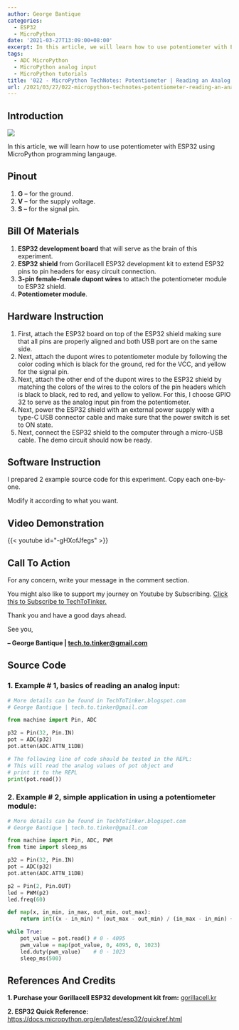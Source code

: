 ```yaml
---
author: George Bantique
categories:
  - ESP32
  - MicroPython
date: '2021-03-27T13:09:00+08:00'
excerpt: In this article, we will learn how to use potentiometer with ESP32 using MicroPython programming langauge.
tags:
  - ADC MicroPython
  - MicroPython analog input
  - MicroPython tutorials
title: '022 - MicroPython TechNotes: Potentiometer | Reading an Analog Input'
url: /2021/03/27/022-micropython-technotes-potentiometer-reading-an-analog-input/
---
```


## **Introduction**

![](https://techtotinker.com/wp-content/uploads/2023/03/022-technotes-potentiometer.png)

In this article, we will learn how to use potentiometer with ESP32 using MicroPython programming langauge.

## **Pinout**
1. **G** – for the ground.
2. **V** – for the supply voltage.
3. **S** – for the signal pin.

## **Bill Of Materials**
1. **ESP32 development board** that will serve as the brain of this experiment.
2. **ESP32 shield** from Gorillacell ESP32 development kit to extend ESP32 pins to pin headers for easy circuit connection.
3. **3-pin female-female dupont wires** to attach the potentiometer module to ESP32 shield.
4. **Potentiometer module**.

## **Hardware Instruction**
1. First, attach the ESP32 board on top of the ESP32 shield making sure that all pins are properly aligned and both USB port are on the same side.
2. Next, attach the dupont wires to potentiometer module by following the color coding which is black for the ground, red for the VCC, and yellow for the signal pin.
3. Next, attach the other end of the dupont wires to the ESP32 shield by matching the colors of the wires to the colors of the pin headers which is black to black, red to red, and yellow to yellow. For this, I choose GPIO 32 to serve as the analog input pin from the potentiometer.
4. Next, power the ESP32 shield with an external power supply with a type-C USB connector cable and make sure that the power switch is set to ON state.
5. Next, connect the ESP32 shield to the computer through a micro-USB cable. The demo circuit should now be ready.

## **Software Instruction**
I prepared 2 example source code for this experiment. Copy each one-by-one.

Modify it according to what you want.

## **Video Demonstration**
{{< youtube id="-gHXofJfegs" >}}

## **Call To Action**
For any concern, write your message in the comment section.

You might also like to support my journey on Youtube by Subscribing. [Click this to Subscribe to TechToTinker.](https://www.youtube.com/c/TechToTinker?sub_confirmation=1)

Thank you and have a good days ahead.

See you,

**– George Bantique | tech.to.tinker@gmail.com**

## **Source Code**

### 1. Example # 1, basics of reading an analog input:

```py { lineNos="true" wrap="true" }
# More details can be found in TechToTinker.blogspot.com 
# George Bantique | tech.to.tinker@gmail.com

from machine import Pin, ADC

p32 = Pin(32, Pin.IN)
pot = ADC(p32)
pot.atten(ADC.ATTN_11DB)

# The following line of code should be tested in the REPL:
# This will read the analog values of pot object and
# print it to the REPL
print(pot.read())

```

### 2. Example # 2, simple application in using a potentiometer module:

```py { lineNos="true" wrap="true" }
# More details can be found in TechToTinker.blogspot.com 
# George Bantique | tech.to.tinker@gmail.com

from machine import Pin, ADC, PWM
from time import sleep_ms

p32 = Pin(32, Pin.IN)
pot = ADC(p32)
pot.atten(ADC.ATTN_11DB)

p2 = Pin(2, Pin.OUT)
led = PWM(p2)
led.freq(60)

def map(x, in_min, in_max, out_min, out_max):
    return int((x - in_min) * (out_max - out_min) / (in_max - in_min) + out_min)

while True:
    pot_value = pot.read() # 0 - 4095
    pwm_value = map(pot_value, 0, 4095, 0, 1023)
    led.duty(pwm_value)    # 0 - 1023
    sleep_ms(500)

```

## **References And Credits**

**1. Purchase your Gorillacell ESP32 development kit from:** [gorillacell.kr](http://gorillacell.kr/)

**2. ESP32 Quick Reference:** <https://docs.micropython.org/en/latest/esp32/quickref.html>

